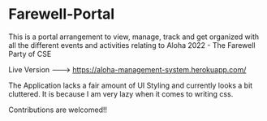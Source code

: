 # Farewell-Portal
This is a portal arrangement to view, manage, track and get organized with all the different events and activities relating to Aloha 2022 - The Farewell Party of CSE

Live Version ---> https://aloha-management-system.herokuapp.com/

The Application lacks a fair amount of UI Styling and currently looks a bit cluttered. It is because I am very lazy when it comes to writing css.

Contributions are welcomed!!
